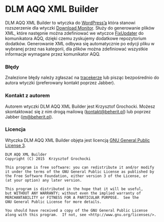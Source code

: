 # DLM AQQ XML Builder 
DLM AQQ XML Builder to wtyczka do [WordPress’a](https://wordpress.org/) która stanowi rozszerzenie dla wtyczki [Download Monitor](https://wordpress.org/plugins/download-monitor/). Służy do generowanie plików XML, które następnie można zdefiniować we wtyczce [FixUpdater](http://beherit.pl/aqq/wtyczki/fixupdater) do komunikatora AQQ, dzięki czemu zyskujemy dodatkowe repozytorium dodatków. Generowanie XML odbywa się automatycznie po edycji pliku w wybranej przez nas kategorii, dla plików można zdefiniować wszystkie informacje wymagane przez komunikator AQQ. 

### Błędy
Znalezione błędy należy zgłaszać na [tracekerze](https://bitbucket.org/beherit/dlm-aqq-xml-builder/issues) lub pisząc bezpośrednio do autora wtyczki (preferowany kontakt poprzez Jabber).

### Kontakt z autorem
Autorem wtyczki DLM AQQ XML Builder jest Krzysztof Grochocki. Możesz skontaktować się z nim drogą mailową (kontakt@beherit.pl) lub poprzez Jabber (im@beherit.pl).

### Licencja
Wtyczka DLM AQQ XML Builder objęta jest licencją [GNU General Public License 3](http://www.gnu.org/copyleft/gpl.html).

~~~~
DLM AQQ XML Builder
Copyright (C) 2015  Krzysztof Grochocki

This program is free software: you can redistribute it and/or modify
it under the terms of the GNU General Public License as published by
the Free Software Foundation, either version 3 of the License, or
(at your option) any later version.

This program is distributed in the hope that it will be useful,
but WITHOUT ANY WARRANTY; without even the implied warranty of
MERCHANTABILITY or FITNESS FOR A PARTICULAR PURPOSE.  See the
GNU General Public License for more details.

You should have received a copy of the GNU General Public License
along with this program.  If not, see <http://www.gnu.org/licenses/>.
~~~~